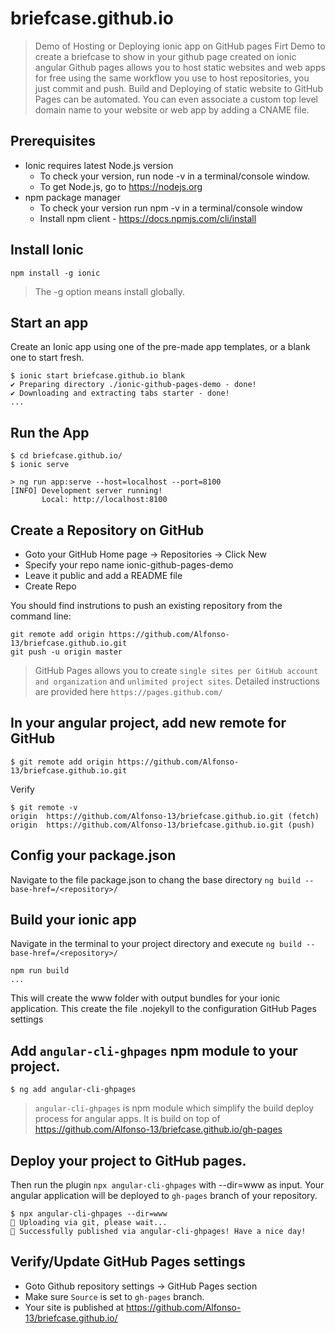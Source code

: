 # briefcase.github.io
> Demo of Hosting or Deploying ionic app on GitHub pages
> Firt Demo to create a briefcase to show in your github page created on ionic angular
> Github pages allows you to host static websites and web apps for free using the same workflow you use to host repositories, you just commit and push. Build and Deploying of static website to GitHub Pages can be automated. You can even associate a custom top level domain name to your website or web app by adding a CNAME file.

## Prerequisites

- Ionic requires latest Node.js version
  - To check your version, run node -v in a terminal/console window.
  - To get Node.js, go to https://nodejs.org
- npm package manager
  - To check your version run npm -v in a terminal/console window
  - Install npm client - https://docs.npmjs.com/cli/install
  
## Install Ionic

```
npm install -g ionic
```
> The -g option means install globally.

## Start an app

Create an Ionic app using one of the pre-made app templates, or a blank one to start fresh. 

```
$ ionic start briefcase.github.io blank
✔ Preparing directory ./ionic-github-pages-demo - done!
✔ Downloading and extracting tabs starter - done!
...
```

## Run the App

```
$ cd briefcase.github.io/
$ ionic serve

> ng run app:serve --host=localhost --port=8100
[INFO] Development server running!
       Local: http://localhost:8100
```

## Create a Repository on GitHub

- Goto your GitHub Home page -> Repositories -> Click New
- Specify your repo name ionic-github-pages-demo
- Leave it public and add a README file
- Create Repo

You should find instrutions to push an existing repository from the command line:

```
git remote add origin https://github.com/Alfonso-13/briefcase.github.io.git
git push -u origin master
```
> GitHub Pages allows you to create `single sites per GitHub account and organization` and `unlimited project sites`. Detailed instructions are provided here `https://pages.github.com/`

## In your angular project, add new remote for GitHub

```
$ git remote add origin https://github.com/Alfonso-13/briefcase.github.io.git
```
Verify

```
$ git remote -v
origin	https://github.com/Alfonso-13/briefcase.github.io.git (fetch)
origin	https://github.com/Alfonso-13/briefcase.github.io.git (push)
```

## Config your package.json
Navigate to the file package.json to chang the base directory `ng build --base-href=/<repository>/`

## Build your ionic app
Navigate in the terminal to your project directory and execute `ng build --base-href=/<repository>/`

```
npm run build
...
```

This will create the www folder with output bundles for your ionic application.
This create the file .nojekyll to the configuration GitHub Pages settings

## Add `angular-cli-ghpages` npm module to your project.

```
$ ng add angular-cli-ghpages
```

> `angular-cli-ghpages` is npm module which simplify the build deploy process for angular apps. It is build on top of https://github.com/Alfonso-13/briefcase.github.io/gh-pages

## Deploy your project to GitHub pages.

Then run the plugin `npx angular-cli-ghpages` with --dir=www as input. Your angular application will be deployed to `gh-pages` branch of your repository.

```
$ npx angular-cli-ghpages --dir=www
🚀 Uploading via git, please wait...
🌟 Successfully published via angular-cli-ghpages! Have a nice day!

```

## Verify/Update GitHub Pages settings

- Goto Github repository settings -> GitHub Pages section
- Make sure `Source` is set to `gh-pages` branch. 
- Your site is published at https://github.com/Alfonso-13/briefcase.github.io/



